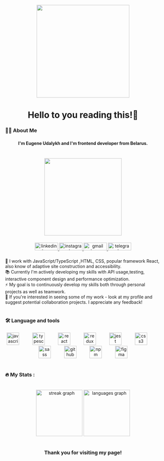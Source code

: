 <!--
**Udaloiii/Udaloiii** is a ✨ _special_ ✨ repository because its `README.md` (this file) appears on your GitHub profile.

Here are some ideas to get you started:

- 🔭 I’m currently working on ...
- 🌱 I’m currently learning ...
- 👯 I’m looking to collaborate on ...
- 🤔 I’m looking for help with ...
- 💬 Ask me about ...
- 📫 How to reach me: ...
- 😄 Pronouns: ...
- ⚡ Fun fact: ...
-->

<br clear="both">

<div align="center">
  <img height="300" src="https://media1.giphy.com/media/qgQUggAC3Pfv687qPC/giphy.gif?cid=ecf05e47d9bfi8ey38i4s4bitr7tup5sydpbmjkv1fqbomsq&ep=v1_gifs_search&rid=giphy.gif&ct=g"  />
</div>

###

<h1 align="center">Hello to you reading this!👋</h1>

###

<h3 align="left">👩‍💻  About Me</h3>

###

<h4 align="center">I'm Eugene Udalykh and I'm frontend developer from Belarus.</h4>

###

<br clear="both">

<div align="center">
  <img height="250" src="https://media.licdn.com/dms/image/D4E03AQFWetxZMh8NGw/profile-displayphoto-shrink_800_800/0/1689253374935?e=1698883200&v=beta&t=YDTkw6sau8HwXpY4jD_M_sT8OiQqWJuE9UiIXpBcADs"  />
</div>

###

<div align="center">
  <a href="https://www.linkedin.com/in/eugene-udalykh" target="_blank">
    <img src="https://raw.githubusercontent.com/maurodesouza/profile-readme-generator/master/src/assets/icons/social/linkedin/default.svg" width="75" height="25" alt="linkedin logo"  />
  </a>
  <a href="https://www.instagram.com/udaloiii/" target="_blank">
    <img src="https://raw.githubusercontent.com/maurodesouza/profile-readme-generator/master/src/assets/icons/social/instagram/default.svg" width="75" height="25" alt="instagram logo"  />
  </a>
  <a href="mailto:eugene.udalykh@gmail.com" target="_blank">
    <img src="https://raw.githubusercontent.com/maurodesouza/profile-readme-generator/master/src/assets/icons/social/gmail/default.svg" width="75" height="25" alt="gmail logo"  />
  </a>
  <a href="https://t.me/uda1oiii" target="_blank">
    <img src="https://raw.githubusercontent.com/maurodesouza/profile-readme-generator/master/src/assets/icons/social/telegram/default.svg" width="75" height="25" alt="telegram logo"  />
  </a>
</div>

###

<p align="left">🔭 I work with JavaScript/TypeScript ,HTML, CSS, popular framework React, also know of adaptive site  construction and accessibility.<br>📚 Currently I'm actively developing my skills with API usage,testing, interactive component design and performance optimization.<br>⚡ My goal is to continuously develop my skills both through personal projects as well as teamwork.<br>💬 If you're interested in seeing some of my work - look at my profile and suggest potential collaboration projects. I appreciate any feedback!<br><br></p>

###

<h3 align="left">🛠 Language and tools</h3>

###

<div align="center">
  <img src="https://cdn.jsdelivr.net/gh/devicons/devicon/icons/javascript/javascript-original.svg" height="40" alt="javascript logo"  />
  <img width="35" />
  <img src="https://cdn.jsdelivr.net/gh/devicons/devicon/icons/typescript/typescript-original.svg" height="40" alt="typescript logo"  />
  <img width="35" />
  <img src="https://cdn.jsdelivr.net/gh/devicons/devicon/icons/react/react-original.svg" height="40" alt="react logo"  />
  <img width="35" />
  <img src="https://cdn.jsdelivr.net/gh/devicons/devicon/icons/redux/redux-original.svg" height="40" alt="redux logo"  />
  <img width="35" />
  <img src="https://cdn.jsdelivr.net/gh/devicons/devicon/icons/jest/jest-plain.svg" height="40" alt="jest logo"  />
  <img width="35" />
  <img src="https://cdn.jsdelivr.net/gh/devicons/devicon/icons/css3/css3-original.svg" height="40" alt="css3 logo"  />
  <img width="35" />
  <img src="https://cdn.jsdelivr.net/gh/devicons/devicon/icons/sass/sass-original.svg" height="40" alt="sass logo"  />
  <img width="35" />
  <img src="https://cdn.jsdelivr.net/gh/devicons/devicon/icons/github/github-original.svg" height="40" alt="github logo"  />
  <img width="35" />
  <img src="https://cdn.jsdelivr.net/gh/devicons/devicon/icons/npm/npm-original-wordmark.svg" height="40" alt="npm logo"  />
  <img width="35" />
  <img src="https://cdn.jsdelivr.net/gh/devicons/devicon/icons/figma/figma-original.svg" height="40" alt="figma logo"  />
  <br>
  <br>
</div>

###

<h3 align="left">🔥   My Stats :</h3>

###

<br clear="both">

<div align="center">
  <img src="https://streak-stats.demolab.com?user=Udaloiii&locale=en&mode=weekly&theme=dracula&hide_border=false&border_radius=5&order=3" height="150" alt="streak graph"  />
  <img src="https://github-readme-stats.vercel.app/api/top-langs?username=Udaloiii&locale=en&hide_title=false&layout=compact&card_width=320&langs_count=5&theme=dracula&hide_border=false&order=2" height="150" alt="languages graph"  />
  <br>
  <br>
</div>

###

<h3 align="center">Thank you for visiting my page!</h3>

###
